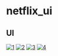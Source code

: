 # netflix_ui

## UI

<a href="https://ibb.co/vj4MJdQ"><img src="https://i.ibb.co/3CmP0FM/1.jpg" alt="1" border="0"></a>
<a href="https://ibb.co/wQWmzQk"><img src="https://i.ibb.co/fNpwxNg/2.jpg" alt="2" border="0"></a>
<a href="https://ibb.co/zSWRW53"><img src="https://i.ibb.co/wKZWZLn/3.jpg" alt="3" border="0"></a>
<a href="https://ibb.co/Z66QLBn"><img src="https://i.ibb.co/JRRYBvf/4.jpg" alt="4" border="0"></a>
